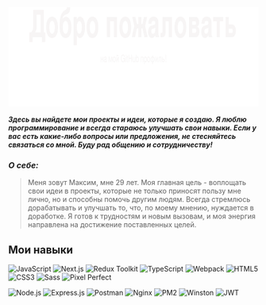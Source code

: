 <img height="200" width="850" src="https://github.com/Lugovskoy-Maxim/Lugovskoy-Maxim/blob/main/icon/Hello_World.svg" />
<!-- <img height="100" width="850" src="https://github.com/Lugovskoy-Maxim/Lugovskoy-Maxim/blob/main/icon/web-dev.svg" /> -->

**_Здесь вы найдете мои **проекты** и **идеи**, которые я создаю. Я люблю программирование и всегда стараюсь **улучшать** свои навыки. Если у вас есть какие-либо **вопросы** или **предложения**, не стесняйтесь **связаться** со мной. Буду рад общению и сотрудничеству!_**

### **_О себе:_**

> Меня зовут Максим, мне 29 лет.
> Моя главная цель - воплощать свои идеи в проекты, которые не только приносят пользу мне лично, но и способны помочь другим людям. Всегда стремлюсь дорабатывать и улучшать то, что, по моему мнению, нуждается в доработке.
> Я готов к трудностям и новым вызовам, и моя энергия направлена на достижение поставленных целей.
<!--
- 🚀 Осваиваю новые технологии
- 🔎 Ищу проекты для повышения скила
-->
## Мои навыки

![JavaScript](https://img.shields.io/badge/-JavaScript-0d1117?style=for-the-badge&logo=JavaScript) 
![Next.js](https://img.shields.io/badge/-Next.js-0d1117?style=for-the-badge&logo=Next.js)
![Redux Toolkit](https://img.shields.io/badge/-ReduxToolkit-0d1117?style=for-the-badge&logo=Redux)
![TypeScript](https://img.shields.io/badge/-TypeScript-0d1117?style=for-the-badge&logo=TypeScript)
![Webpack](https://img.shields.io/badge/-Webpack-0d1117?style=for-the-badge&logo=Webpack)
![HTML5](https://img.shields.io/badge/-HTML5-0d1117?style=for-the-badge&logo=HTML5)
![CSS3](https://img.shields.io/badge/-CSS3-0d1117?style=for-the-badge&logo=CSS3)
![Sass](https://img.shields.io/badge/-Sass-0d1117?style=for-the-badge&logo=Sass)
![Pixel Perfect](https://img.shields.io/badge/-PixelPerfect-0d1117?style=for-the-badge&logo=PixelPerfect)

![Node.js](https://img.shields.io/badge/-Node.js-0d1117?style=for-the-badge&logo=Node.js)
![Express.js](https://img.shields.io/badge/express.js-0d1117?style=for-the-badge&logo=express&logoColor=%2361DAFB)
![Postman](https://img.shields.io/badge/-Postman-0d1117?style=for-the-badge&logo=Postman)
![Nginx](https://img.shields.io/badge/-Nginx-0d1117?style=for-the-badge&logo=Nginx)
![PM2](https://img.shields.io/badge/-PM2-0d1117?style=for-the-badge)
![Winston](https://img.shields.io/badge/-Winston-0d1117?style=for-the-badge)
![JWT](https://img.shields.io/badge/-JWT-0d1117?style=for-the-badge)

<!--
<img height="48" width="48" src="https://github.com/Lugovskoy-Maxim/Lugovskoy-Maxim/blob/main/icon/skills1.svg" /><img height="48" width="48" src="https://github.com/Lugovskoy-Maxim/Lugovskoy-Maxim/blob/main/icon/skills2.svg" /><img height="48" width="48" src="https://github.com/Lugovskoy-Maxim/Lugovskoy-Maxim/blob/main/icon/skills3.svg" /><img height="48" width="48" src="https://github.com/Lugovskoy-Maxim/Lugovskoy-Maxim/blob/main/icon/skills4.svg" /><img height="48" width="48" src="https://github.com/Lugovskoy-Maxim/Lugovskoy-Maxim/blob/main/icon/skills5.svg" /><img height="48" width="48" src="https://github.com/Lugovskoy-Maxim/Lugovskoy-Maxim/blob/main/icon/skills6.svg" /><img height="48" width="48" src="https://github.com/Lugovskoy-Maxim/Lugovskoy-Maxim/blob/main/icon/skills7.svg" /><img height="48" width="48" src="https://github.com/Lugovskoy-Maxim/Lugovskoy-Maxim/blob/main/icon/skills8.svg" /><img height="48" width="48" src="https://github.com/Lugovskoy-Maxim/Lugovskoy-Maxim/blob/main/icon/skills9.svg" /><img height="48" width="48" src="https://github.com/Lugovskoy-Maxim/Lugovskoy-Maxim/blob/main/icon/skills10.svg" /><img height="48" width="48" src="https://github.com/Lugovskoy-Maxim/Lugovskoy-Maxim/blob/main/icon/skills11.svg" /> 

> css, js, ts, react, git, next, bootstrap, node, html, scss/sass, redux
-->
<!--
### Статистика

[![codewars](https://www.codewars.com/users/Lugovskoy-Maxim/badges/large)](https://www.codewars.com/users/Lugovskoy-Maxim)

### План развития:

- `Next.js` + `Redux/toolkit` + `TypeScript`;
- `Nest.js`
-->

